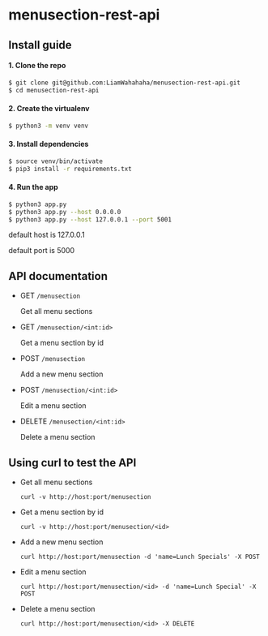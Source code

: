 # menusection-rest-api

## Install guide

#### 1. Clone the repo
```bash
$ git clone git@github.com:LiamWahahaha/menusection-rest-api.git
$ cd menusection-rest-api
```

#### 2. Create the virtualenv
```bash
$ python3 -m venv venv
```

#### 3. Install dependencies
```bash
$ source venv/bin/activate
$ pip3 install -r requirements.txt
```

#### 4. Run the app
```bash
$ python3 app.py
$ python3 app.py --host 0.0.0.0
$ python3 app.py --host 127.0.0.1 --port 5001
```
default host is 127.0.0.1

default port is 5000

## API documentation

* GET ```/menusection```

  Get all menu sections

* GET ```/menusection/<int:id>```

  Get a menu section by id

* POST ```/menusection```

  Add a new menu section

* POST ```/menusection/<int:id>```

  Edit a menu section

* DELETE ```/menusection/<int:id>```

  Delete a menu section

## Using curl to test the API

* Get all menu sections

  ```curl -v http://host:port/menusection```

* Get a menu section by id

  ```curl -v http://host:port/menusection/<id>```

* Add a new menu section

  ```curl http://host:port/menusection -d 'name=Lunch Specials' -X POST```

* Edit a menu section

  ```curl http://host:port/menusection/<id> -d 'name=Lunch Special' -X POST```

* Delete a menu section

  ```curl http://host:port/menusection/<id> -X DELETE```

